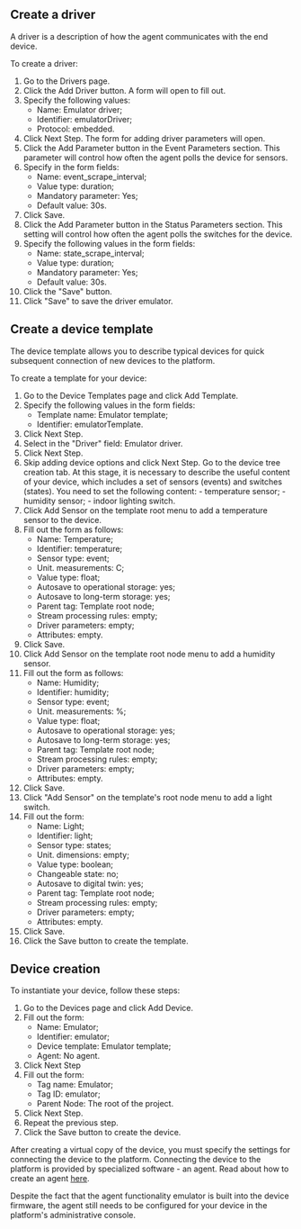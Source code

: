 ## Create a driver

A driver is a description of how the agent communicates with the end device.

To create a driver:

1. Go to the Drivers page.
2. Click the Add Driver button. A form will open to fill out.
3. Specify the following values:
   - Name: Emulator driver;
   - Identifier: emulatorDriver;
   - Protocol: embedded.
4. Click Next Step. The form for adding driver parameters will open.
5. Click the Add Parameter button in the Event Parameters section. This parameter will control how often the agent polls the device for sensors.
6. Specify in the form fields:
   - Name: event_scrape_interval;
   - Value type: duration;
   - Mandatory parameter: Yes;
   - Default value: 30s.
7. Click Save.
8. Click the Add Parameter button in the Status Parameters section. This setting will control how often the agent polls the switches for the device.
9. Specify the following values ​​in the form fields:
   - Name: state_scrape_interval;
   - Value type: duration;
   - Mandatory parameter: Yes;
   - Default value: 30s.
10. Click the "Save" button.
11. Click "Save" to save the driver emulator.

## Create a device template

The device template allows you to describe typical devices for quick subsequent connection of new devices to the platform.

To create a template for your device:

1. Go to the Device Templates page and click Add Template.
2. Specify the following values ​​in the form fields:
   - Template name: Emulator template;
   - Identifier: emulatorTemplate.
3. Click Next Step.
4. Select in the "Driver" field: Emulator driver.
5. Click Next Step.
6. Skip adding device options and click Next Step.
   Go to the device tree creation tab. At this stage, it is necessary to describe the useful content of your device, which includes a set of sensors (events) and switches (states).
   You need to set the following content: - temperature sensor; - humidity sensor; - indoor lighting switch.
7. Click Add Sensor on the template root menu to add a temperature sensor to the device.
8. Fill out the form as follows:
   - Name: Temperature;
   - Identifier: temperature;
   - Sensor type: event;
   - Unit. measurements: C;
   - Value type: float;
   - Autosave to operational storage: yes;
   - Autosave to long-term storage: yes;
   - Parent tag: Template root node;
   - Stream processing rules: empty;
   - Driver parameters: empty;
   - Attributes: empty.
9. Click Save.
10. Click Add Sensor on the template root node menu to add a humidity sensor.
11. Fill out the form as follows:
    - Name: Humidity;
    - Identifier: humidity;
    - Sensor type: event;
    - Unit. measurements: %;
    - Value type: float;
    - Autosave to operational storage: yes;
    - Autosave to long-term storage: yes;
    - Parent tag: Template root node;
    - Stream processing rules: empty;
    - Driver parameters: empty;
    - Attributes: empty.
12. Click Save.
13. Click "Add Sensor" on the template's root node menu to add a light switch.
14. Fill out the form:
    - Name: Light;
    - Identifier: light;
    - Sensor type: states;
    - Unit. dimensions: empty;
    - Value type: boolean;
    - Changeable state: no;
    - Autosave to digital twin: yes;
    - Parent tag: Template root node;
    - Stream processing rules: empty;
    - Driver parameters: empty;
    - Attributes: empty.
15. Click Save.
16. Click the Save button to create the template.

## Device creation

To instantiate your device, follow these steps:

1. Go to the Devices page and click Add Device.
2. Fill out the form:
   - Name: Emulator;
   - Identifier: emulator;
   - Device template: Emulator template;
   - Agent: No agent.
3. Click Next Step
4. Fill out the form:
   - Tag name: Emulator;
   - Tag ID: emulator;
   - Parent Node: The root of the project.
5. Click Next Step.
6. Repeat the previous step.
7. Click the Save button to create the device.

After creating a virtual copy of the device, you must specify the settings for connecting the device to the platform. Connecting the device to the platform is provided by specialized software - an agent. Read about how to create an agent [here](https://mcs.mail.ru/docs/ru/additionals/IoT/IoT-start/connect-device).

Despite the fact that the agent functionality emulator is built into the device firmware, the agent still needs to be configured for your device in the platform's administrative console.

